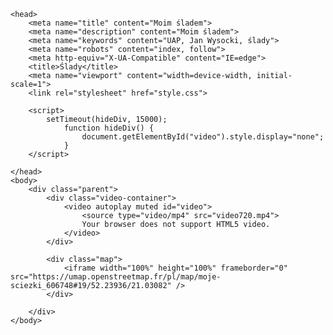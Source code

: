 <!DOCTYPE html>
<html>

    <head>
        <meta name="title" content="Moim śladem">
        <meta name="description" content="Moim śladem">
        <meta name="keywords" content="UAP, Jan Wysocki, ślady">
        <meta name="robots" content="index, follow">
        <meta http-equiv="X-UA-Compatible" content="IE=edge">
        <title>Ślady</title>
        <meta name="viewport" content="width=device-width, initial-scale=1">
        <link rel="stylesheet" href="style.css">
        
        <script>
            setTimeout(hideDiv, 15000);
                function hideDiv() {
                    document.getElementById("video").style.display="none";    
                }
        </script>

    </head>
    <body>
        <div class="parent">
            <div class="video-container">
                <video autoplay muted id="video">
                    <source type="video/mp4" src="video720.mp4">
                    Your browser does not support HTML5 video.
                </video>
            </div>

            <div class="map">
                <iframe width="100%" height="100%" frameborder="0" src="https://umap.openstreetmap.fr/pl/map/moje-sciezki_606748#19/52.23936/21.03082" />
            </div>

        </div>
    </body>
</html>
